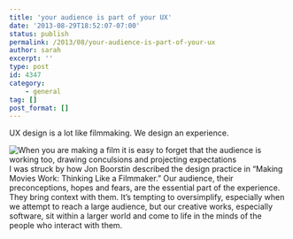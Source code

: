 ```yaml
---
title: 'your audience is part of your UX'
date: '2013-08-29T18:52:07-07:00'
status: publish
permalink: /2013/08/your-audience-is-part-of-your-ux
author: sarah
excerpt: ''
type: post
id: 4347
category:
    - general
tag: []
post_format: []
---
```

UX design is a lot like filmmaking. We design an experience.

![When you are making a film it is easy to forget that the audience is working too, drawing conculsions and projecting expectations](https://monosnap.com/image/sOijGbozOi9bbCorJwtudQ75t.png)  
I was struck by how Jon Boorstin described the design practice in “Making Movies Work: Thinking Like a Filmmaker.” Our audience, their preconceptions, hopes and fears, are the essential part of the experience. They bring context with them. It’s tempting to oversimplify, especially when we attempt to reach a large audience, but our creative works, especially software, sit within a larger world and come to life in the minds of the people who interact with them.